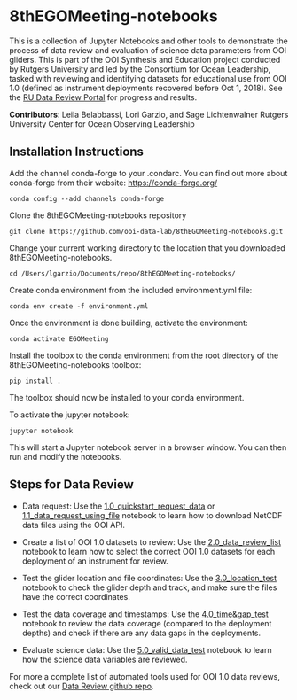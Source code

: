 # 8thEGOMeeting-notebooks
This is a collection of Jupyter Notebooks and other tools to demonstrate the process of data review and evaluation of science data parameters from OOI gliders. This is part of the OOI Synthesis and Education project conducted by Rutgers University and led by the Consortium for Ocean Leadership, tasked with reviewing and identifying datasets for educational use from OOI 1.0 (defined as instrument deployments recovered before Oct 1, 2018). See the [RU Data Review Portal](https://datareview.marine.rutgers.edu/) for progress and results.

**Contributors**: Leila Belabbassi, Lori Garzio, and Sage Lichtenwalner 
Rutgers University Center for Ocean Observing Leadership

## Installation Instructions
Add the channel conda-forge to your .condarc. You can find out more about conda-forge from their website: https://conda-forge.org/

`conda config --add channels conda-forge`

Clone the 8thEGOMeeting-notebooks repository

`git clone https://github.com/ooi-data-lab/8thEGOMeeting-notebooks.git`

Change your current working directory to the location that you downloaded 8thEGOMeeting-notebooks. 

`cd /Users/lgarzio/Documents/repo/8thEGOMeeting-notebooks/`

Create conda environment from the included environment.yml file:

`conda env create -f environment.yml`

Once the environment is done building, activate the environment:

`conda activate EGOMeeting`

Install the toolbox to the conda environment from the root directory of the 8thEGOMeeting-notebooks toolbox:

`pip install .`

The toolbox should now be installed to your conda environment.

To activate the jupyter notebook:

`jupyter notebook`

This will start a Jupyter notebook server in a browser window. You can then run and modify the notebooks.

## Steps for Data Review
- Data request: Use the [1.0_quickstart_request_data](https://github.com/ooi-data-lab/8thEGOMeeting-notebooks/blob/master/1.0_quickstart_request_data.ipynb) or [1.1_data_request_using_file](https://github.com/ooi-data-lab/8thEGOMeeting-notebooks/blob/master/1.1_data_request_using_file.ipynb) notebook to learn how to download NetCDF data files using the OOI API.

- Create a list of OOI 1.0 datasets to review: Use the [2.0_data_review_list](https://github.com/ooi-data-lab/8thEGOMeeting-notebooks/blob/master/2.0_data_review_list.ipynb) notebook to learn how to select the correct OOI 1.0 datasets for each deployment of an instrument for review.

- Test the glider location and file coordinates: Use the [3.0_location_test](https://github.com/ooi-data-lab/8thEGOMeeting-notebooks/blob/master/3.0_location_test.ipynb) notebook to check the glider depth and track, and make sure the files have the correct coordinates.

- Test the data coverage and timestamps: Use the [4.0_time&gap_test](https://github.com/ooi-data-lab/8thEGOMeeting-notebooks/blob/master/4.0_time&gap_test.ipynb) notebook to review the data coverage (compared to the deployment depths) and check if there are any data gaps in the deployments.

- Evaluate science data: Use the [5.0_valid_data_test](https://github.com/ooi-data-lab/8thEGOMeeting-notebooks/blob/master/5.0_valid_data_test.ipynb) notebook to learn how the science data variables are reviewed.

For more a complete list of automated tools used for OOI 1.0 data reviews, check out our [Data Review github repo](https://github.com/ooi-data-lab/data-review-tools).
